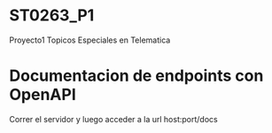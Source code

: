 # ST0263_P1
Proyecto1 Topicos Especiales en Telematica

# Documentacion de endpoints con OpenAPI
Correr el servidor y luego acceder a la url
host:port/docs